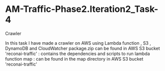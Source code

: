# AM-Traffic-Phase2.Iteration2_Task-4
Crawler

In this task I have made a crawler on AWS using Lambda function , S3 , DynamoDB and CloudWatcher package.zip can be found in AWS S3 bucket 'reconai-traffic' : contains the dependencies and scripts to run lambda function map : can be found in the map directory in AWS S3 bucket 'reconai-traffic'
